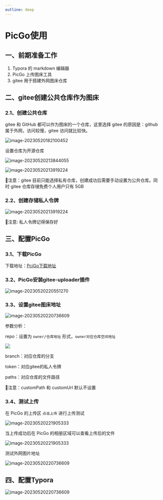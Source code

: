 ```yaml
---
outline: deep
---
```


# PicGo使用

## 一、前期准备工作

1. Typora 的 markdown 编辑器
2. PicGo 上传图床工具
3. gitee 用于搭建外网图床仓库

## 二、gitee创建公共仓库作为图床

### 2.1、创建公共仓库

gitee 和 GitHub 都可以作为图床的一个仓库，这里选择 gitee 的原因是：github 属于外网，访问较慢，gitee 访问就比较快。

![image-20230520182100452](./images/2023-05-21-1684639882-2c8662.png)

设置仓库为开源仓库

![image-20230520213844055](./images/2023-05-21-1684639894-66e637.png)

![image-20230520213919224](./images/2023-05-21-1684639897-002ca2.png)

🔔注意：gitee 目前只能选择私有仓库，创建成功后需要手动设置为公共仓库。同时 gitee 仓库存储免费个人用户只有 5GB

### 2.2、创建存储私人令牌

![image-20230520213919224](./images/2023-05-21-1684639952-3cd7ec.png)

🔔注意: 私人令牌记得保存好

## 三、配置PicGo

### 3.1、下载PicGo

下载地址：[PciGo下载地址](https://github.com/Molunerfinn/PicGo)

### 3.2、PicGo安装gitee-uploader插件

![image-20230520220551270](./images/2023-05-21-1684639964-b1c2ed.png)

### 3.3、设置gitee图床地址

![image-20230520220736609](./images/2023-05-21-1684639968-9b049d.png)

参数分析：

repo：设置为 `owner/仓库地址` 形式，`owner对应仓库空间地址`

![](./images/2023-05-21-1684639982-b7a8b2.png)

branch：对应仓库的分支

token：对应gitee的私人令牌

paths：对应仓库的文件路径

🔔注意：customPath 和 customUrl 默认不设置

### 3.4、测试上传

在 PicGo 的上传区 `点击上传` 进行上传测试

![image-20230520221905333](./images/2023-05-21-1684639993-b4124f.png)

当上传成功后在 PicGo 的相册区域可以查看上传后的文件

![image-20230520221905333](./images/2023-05-21-1684640001-3ce32b.png)

测试外网图片地址

![image-20230520220736609](./images/2023-05-21-1684640005-1a7e10.png)

## 四、配置Typora

![image-20230520220736609](./images/2023-05-21-1684640011-09fbdb.png)

